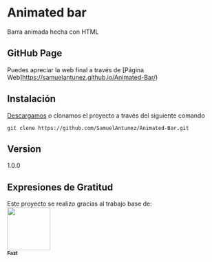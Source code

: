 # Animated bar

Barra animada hecha con HTML

## GitHub Page

Puedes apreciar la web final a través de [Página Web]https://samuelantunez.github.io/Animated-Bar/)

## Instalación

[Descargamos](https://github.com/SamuelAntunez/Animated-Bar/archive/master.zip) o clonamos el proyecto a través del siguiente comando

```
git clone https://github.com/SamuelAntunez/Animated-Bar.git
```
## Version

1.0.0

## Expresiones de Gratitud
Este proyecto se realizo gracias al trabajo base de: 
</br>[<img src="https://avatars3.githubusercontent.com/u/13667358?s=460&v=4" width="100px;"/><br/><sub><b>Fazt</b></sub>](https://github.com/FaztTech)
